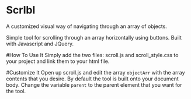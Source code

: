 # Scrlbl
A customized visual way of navigating through an array of objects.

Simple tool for scrolling through an array horizontally using buttons. Built with Javascript and JQuery.

#How To Use It
Simply add the two files: scroll.js and scroll_style.css to your project and link them to your html file.

#Customize It
Open up scroll.js and edit the array `objectArr` with the array contents that you desire. 
By default the tool is built onto your document body. Change the variable `parent` to the parent element that you want for the tool.
